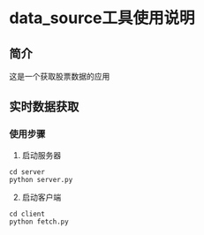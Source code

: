 data_source工具使用说明
===============

简介
-------------

这是一个获取股票数据的应用

实时数据获取
--------------- 

### 使用步骤
1. 启动服务器
```
cd server
python server.py 
``` 

2. 启动客户端
``` 
cd client 
python fetch.py 
``` 

